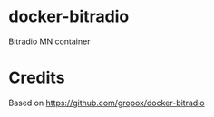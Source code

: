 # docker-bitradio
Bitradio MN container

# Credits
Based on https://github.com/gropox/docker-bitradio
